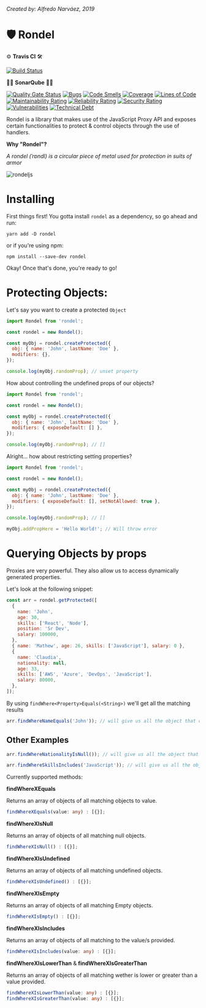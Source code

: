 _Created by: Alfredo Narváez, 2019_

# 🛡️ Rondel

⚙️ **Travis CI** 🛠️

[![Build Status](https://travis-ci.com/alfdocimo/rondel.svg?branch=master)](https://travis-ci.com/alfdocimo/rondel)

👩‍🔬 **SonarQube** 👨‍🔬

[![Quality Gate Status](https://sonarcloud.io/api/project_badges/measure?project=alfdocimo_rondel&metric=alert_status)](https://sonarcloud.io/dashboard?id=alfdocimo_rondel)
[![Bugs](https://sonarcloud.io/api/project_badges/measure?project=alfdocimo_rondel&metric=bugs)](https://sonarcloud.io/dashboard?id=alfdocimo_rondel)
[![Code Smells](https://sonarcloud.io/api/project_badges/measure?project=alfdocimo_rondel&metric=code_smells)](https://sonarcloud.io/dashboard?id=alfdocimo_rondel)
[![Coverage](https://sonarcloud.io/api/project_badges/measure?project=alfdocimo_rondel&metric=coverage)](https://sonarcloud.io/dashboard?id=alfdocimo_rondel)
[![Lines of Code](https://sonarcloud.io/api/project_badges/measure?project=alfdocimo_rondel&metric=ncloc)](https://sonarcloud.io/dashboard?id=alfdocimo_rondel)
[![Maintainability Rating](https://sonarcloud.io/api/project_badges/measure?project=alfdocimo_rondel&metric=sqale_rating)](https://sonarcloud.io/dashboard?id=alfdocimo_rondel)
[![Reliability Rating](https://sonarcloud.io/api/project_badges/measure?project=alfdocimo_rondel&metric=reliability_rating)](https://sonarcloud.io/dashboard?id=alfdocimo_rondel)
[![Security Rating](https://sonarcloud.io/api/project_badges/measure?project=alfdocimo_rondel&metric=security_rating)](https://sonarcloud.io/dashboard?id=alfdocimo_rondel)
[![Vulnerabilities](https://sonarcloud.io/api/project_badges/measure?project=alfdocimo_rondel&metric=vulnerabilities)](https://sonarcloud.io/dashboard?id=alfdocimo_rondel)
[![Technical Debt](https://sonarcloud.io/api/project_badges/measure?project=alfdocimo_rondel&metric=sqale_index)](https://sonarcloud.io/dashboard?id=alfdocimo_rondel)

Rondel is a library that makes use of the JavaScript Proxy API and exposes certain functionalities to protect & control objects through the use of handlers.

**Why "Rondel"?**

_A rondel (ˈrɒndl) is a circular piece of metal used for protection in suits of armor_

![rondeljs](https://i.imgur.com/St4R0OL.png)

# Installing

First things first! You gotta install `rondel` as a dependency, so go ahead and run:

```
yarn add -D rondel
```

or if you're using npm:

```
npm install --save-dev rondel
```

Okay! Once that's done, you're ready to go!

# Protecting Objects:

Let's say you want to create a protected `Object`

```js
import Rondel from 'rondel';

const rondel = new Rondel();

const myObj = rondel.createProtected({
  obj: { name: 'John', lastName: 'Doe' },
  modifiers: {},
});

console.log(myObj.randomProp); // unset property
```

How about controlling the undefined props of our objects?

```js
import Rondel from 'rondel';

const rondel = new Rondel();

const myObj = rondel.createProtected({
  obj: { name: 'John', lastName: 'Doe' },
  modifiers: { exposeDefault: [] },
});

console.log(myObj.randomProp); // []
```

Alright... how about restricting setting properties?

```js
import Rondel from 'rondel';

const rondel = new Rondel();

const myObj = rondel.createProtected({
  obj: { name: 'John', lastName: 'Doe' },
  modifiers: { exposeDefault: [], setNotAllowed: true },
});

console.log(myObj.randomProp); // []

myObj.addPropHere = 'Hello World!'; // Will throw error
```

# Querying Objects by props

Proxies are very powerful. They also allow us to access dynamically generated properties.

Let's look at the following snippet:

```js
const arr = rondel.getProtected([
  {
    name: 'John',
    age: 30,
    skills: ['React', 'Node'],
    position: 'Sr Dev',
    salary: 100000,
  },
  { name: 'Mathew', age: 26, skills: ['JavaScript'], salary: 0 },
  {
    name: 'Claudia',
    nationality: null,
    age: 33,
    skills: ['AWS', 'Azure', 'DevOps', 'JavaScript'],
    salary: 80000,
  },
]);
```

By using `findWhere<Property>Equals(<String>)` we'll get all the matching results

```js
arr.findWhereNameEquals('John')); // will give us all the object that contains John
```

## Other Examples

```js
arr.findWhereNationalityIsNull()); // will give us all the object that contains Claudia
```

```js
arr.findWhereSkillsIncludes('JavaScript')); // will give us all the object that contains Mathew
```

Currently supported methods:

**findWhereXEquals**

Returns an array of objects of all matching <X> objects to value.

```ts
findWhereXEquals(value: any) : [{}];
```

**findWhereXIsNull**

Returns an array of objects of all matching <X> null objects.

```ts
findWhereXIsNull() : [{}];
```

**findWhereXIsUndefined**

Returns an array of objects of all matching <X> undefined objects.

```ts
findWhereXIsUndefined() : [{}];
```

**findWhereXIsEmpty**

Returns an array of objects of all matching <X> Empty objects.

```ts
findWhereXIsEmpty() : [{}];
```

**findWhereXIsIncludes**

Returns an array of objects of all matching <X> to the value/s provided.

```ts
findWhereXIsIncludes(value: any) : [{}];
```

**findWhereXIsLowerThan** & **findWhereXIsGreaterThan**

Returns an array of objects of all matching <X> wether is lower or greater than a value provided.

```ts
findWhereXIsLowerThan(value: any) : [{}];
findWhereXIsGreaterThan(value: any) : [{}];
```
